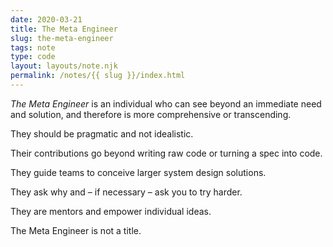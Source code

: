 ```yaml
---
date: 2020-03-21
title: The Meta Engineer
slug: the-meta-engineer
tags: note
type: code
layout: layouts/note.njk
permalink: /notes/{{ slug }}/index.html
---
```


*The Meta Engineer* is an individual who can see beyond an immediate need and solution, and therefore is more comprehensive or transcending.

They should be pragmatic and not idealistic.

Their contributions go beyond writing raw code or turning a spec into code.

They guide teams to conceive larger system design solutions.

They ask why and – if necessary – ask you to try harder.

They are mentors and empower individual ideas.

The Meta Engineer is not a title.
